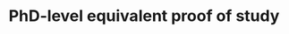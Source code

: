 ---
# An instance of the Accomplishments widget.
# Documentation: https://wowchemy.com/docs/page-builder/
widget: accomplishments
# This file represents a page section.
headless: true
# Order that this section appears on the page.
weight: 45
# Note: `&shy;` is used to add a 'soft' hyphen in a long heading.
title: 'PhD-level equivalent proof of study'
subtitle:
# Date format
#   Refer to https://wowchemy.com/docs/customization/#date-format
date_format: Jan 2006
# Accomplishments.
#   Add/remove as many `item` blocks below as you like.
#   `title`, `organization`, and `date_start` are the required parameters.
#   Leave other parameters empty if not required.
#   Begin multi-line descriptions with YAML's `|2-` multi-line prefix.
item:
  - certificate_url: "./media/Kasetsart_University_Grades.pdf"
    date_start: "2022-08-01"  # Fixed date format
    date_end: "2025-05-01"    # Fixed date format
    title: "PhD-Level Transcript (6 Semesters)"
    organization: "Kasetsart University"
    organization_url: "https://www.grad.ku.ac.th/en/"
    description: "Completed six semesters of doctoral-level research in applied genomics. Currently in an additional administrative semester, supported by a government-granted visa extension (250 days, unlimited travel), provided by the Thai Ministry of Education. Degree conferral is pending due to institutional administrative delays."
    url: ""
design:
  columns: '2' 
---